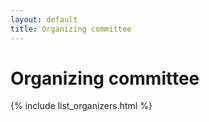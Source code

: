 ```yaml
---
layout: default
title: Organizing committee 
---
```


Organizing committee
=======

{% include list_organizers.html %}
